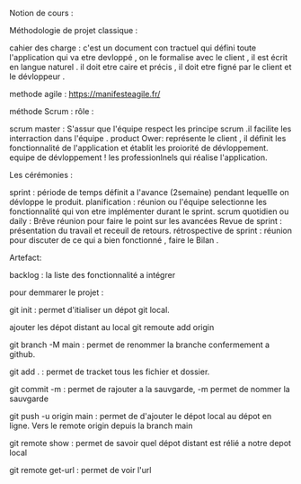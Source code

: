 Notion de cours : 

Méthodologie de projet classique :

cahier des charge : 
c'est un document con tractuel qui défini toute l'application qui va etre devloppé , on le formalise avec le client , il est écrit en langue naturel .
il doit etre caire et précis , il doit etre figné par le client et le dévloppeur .

methode agile :
https://manifesteagile.fr/

méthode Scrum :
rôle : 

scrum master : S'assur que l'équipe respect les principe scrum .il facilite les interraction dans l'équipe .
product Ower: représente le client , il définit les fonctionnalité de l'application et établit les proiorité de dévloppement.
equipe de dévloppement ! les professionlnels qui réalise l'application.

Les cérémonies : 

sprint : période de temps définit a l'avance (2semaine) pendant lequellle on dévloppe le produit.
planification : réunion ou l'équipe selectionne les fonctionnalité qui von etre implémenter durant le sprint.
scrum quotidien ou daily : Brêve réunion pour faire le point sur les avancées 
Revue de sprint : présentation du travail et receuil de retours.
rétrospective de sprint : réunion pour discuter de ce qui a bien fonctionné , faire le Bilan .

Artefact:

backlog : la liste des fonctionnalité a intégrer



pour demmarer le projet : 

git init : permet d'itialiser un dépot git local.

ajouter les dépot distant au local git remoute add origin <urlDepotDistant>

git branch -M main : permet de renommer la branche confermement a github.

git add . : permet de tracket tous les fichier et dossier.

git commit -m : permet de rajouter a la sauvgarde, -m permet de nommer la sauvgarde

git push -u origin main : permet de d'ajouter le dépot local au dépot en ligne. Vers le remote origin depuis la branch main

git remote show : permet de savoir quel dépot distant est rélié a notre depot local

git remote get-url <nomDepotDistant> : permet de voir l'url
